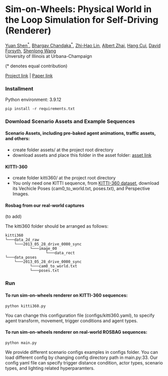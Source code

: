 # Sim-on-Wheels: Physical World in the Loop Simulation for Self-Driving (Renderer)

[Yuan Shen<sup>*</sup>](https://yshen47.github.io/),
[Bhargav Chandaka<sup>*</sup>](https://bchandaka.github.io),
[Zhi-Hao Lin](https://zhihao-lin.github.io),
[Albert Zhai](https://ajzhai.github.io),
[Hang Cui](https://hangpersonal.com),
[David Forsyth](http://luthuli.cs.uiuc.edu/~daf/),
[Shenlong Wang](https://shenlong.web.illinois.edu/)<br/>
Unversity of Illinois at Urbana-Champaign

(* denotes equal contribution)

[Project link](https://sim-on-wheels.github.io/) | [Paper link](https://arxiv.org/abs/2306.08807)

### Installment
Python environment: 3.9.12
```
pip install -r requirements.txt
```

### Download Scenario Assets and Example Sequences

#### Scenario Assets, including pre-baked agent animations, traffic assets, and others:
- create folder assets/ at the project root directory
- download assets and place this folder in the asset folder: [asset link](https://uofi.box.com/s/7h7w1jazgmgu7vpcrfnoackqt07axb2q)

#### KITTI-360
- create folder kitti360/ at the project root directory
- You only need one KITTI sequence, from [KITTI-360 dataset](https://www.cvlibs.net/datasets/kitti-360/download.php), download its Vechicle Poses (cam0_to_world.txt, poses.txt), and Perspective Images. 

#### Rosbag from our real-world captures
(to add)

The kitti360 folder should be arranged as follows:
```
kitti360   
└───data_2d_raw
    └───2013_05_28_drive_0000_sync
           └───image_00
                  └───data_rect
└───data_poses   
    └───2013_05_28_drive_0000_sync
           └───cam0_to_world.txt
           └───poses.txt
```

### Run
#### To run sim-on-wheels renderer on KITTI-360 sequences:
```
python kitti360.py
```

You can change this configuration file (configs/kitti360.yaml), to specify agent transform, movement, trigger conditions and agent types.  

#### To run sim-on-wheels renderer on real-world ROSBAG sequences:
```
python main.py
```

We provide different scenario configs examples in configs folder. You can load different config by changing config directory path in main.py:33. Our config yaml file can specify trigger distance condition, actor types, scenario types, and lighting related hyperparamters. 
